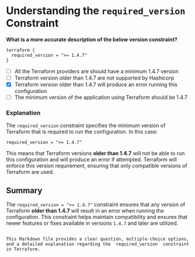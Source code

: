 # Understanding the `required_version` Constraint

**What is a more accurate description of the below version constraint?**

```hcl
terraform {
  required_version = ">= 1.4.7"
}
```

- [ ] All the Terraform providers are should have a minimum 1.4.7 version
- [ ] Terraform version older than 1.4.7 are not supported by Hashicorp
- [x] Terraform version older than 1.4.7 will produce an error running this configuration
- [ ] The minimum version of the application using Terraform should be 1.4.7

### Explanation

The `required_version` constraint specifies the minimum version of Terraform that is required to run the configuration. In this case:

```hcl
required_version = ">= 1.4.7"
```

This means that Terraform versions **older than 1.4.7** will not be able to run this configuration and will produce an error if attempted. Terraform will enforce this version requirement, ensuring that only compatible versions of Terraform are used.

## Summary

The `required_version = ">= 1.4.7"` constraint ensures that any version of Terraform **older than 1.4.7** will result in an error when running the configuration. This constraint helps maintain compatibility and ensures that newer features or fixes available in versions `1.4.7` and later are utilized.
```

This Markdown file provides a clear question, multiple-choice options, and a detailed explanation regarding the `required_version` constraint in Terraform.